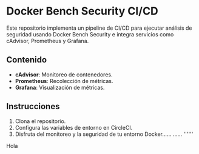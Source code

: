 # Docker Bench Security CI/CD

Este repositorio implementa un pipeline de CI/CD para ejecutar análisis de seguridad usando Docker Bench Security e integra servicios como cAdvisor, Prometheus y Grafana.

## Contenido
- **cAdvisor**: Monitoreo de contenedores.
- **Prometheus**: Recolección de métricas.
- **Grafana**: Visualización de métricas.

## Instrucciones
1. Clona el repositorio.
2. Configura las variables de entorno en CircleCI.
3. Disfruta del monitoreo y la seguridad de tu entorno Docker......
......
''''''

Hola

